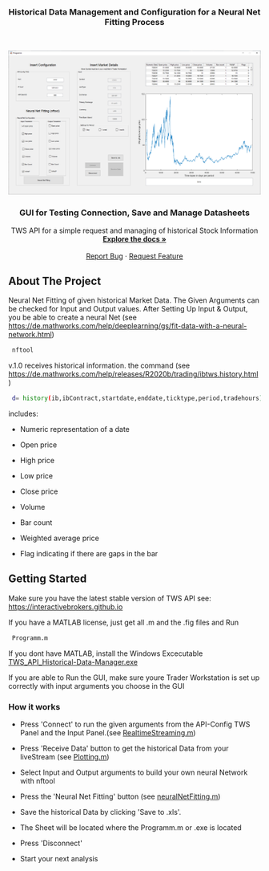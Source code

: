 
  <h3 align="center">Historical Data Management and Configuration for a Neural Net Fitting Process </h3>





<!-- PROJECT LOGO -->
<br />
<p align="center">
  <a href="https://github.com/ecschuetz/TWS-API-Historical-Data-Manager">
    <img src="images/ConfigTable.png" alt="Logo">
  </a>

  <h3 align="center">GUI for Testing Connection, Save and Manage Datasheets</h3>

  <p align="center">
    TWS API for a simple request and managing of historical Stock Information
    <br />
    <a href="https://github.com/ecschuetz/TWS-API-Historical-Data-Manager"><strong>Explore the docs »</strong></a>
    <br />
    <br />
      <a href="https://github.com/ecschuetz/TWS-API-Historical-Data-Manager/issues">Report Bug</a>
    ·
    <a href="https://github.com/ecschuetz/TWS-API-Historical-Data-Manager/issues">Request Feature</a>
  </p>
</p>




<!-- ABOUT THE PROJECT -->
## About The Project

Neural Net Fitting of given historical Market Data. The Given Arguments can be checked for Input and Output values. After Setting Up Input & Output, you be able to create a neural Net (see https://de.mathworks.com/help/deeplearning/gs/fit-data-with-a-neural-network.html)
```sh
 nftool
  ```

v.1.0 receives historical information.
the command (see https://de.mathworks.com/help/releases/R2020b/trading/ibtws.history.html)
```sh
 d= history(ib,ibContract,startdate,enddate,ticktype,period,tradehours)
  ```
  includes: 

- Numeric representation of a date

- Open price

- High price

- Low price

- Close price

- Volume

- Bar count

- Weighted average price

- Flag indicating if there are gaps in the bar









<!-- GETTING STARTED -->
## Getting Started
Make sure you have the latest stable version of TWS API see: https://interactivebrokers.github.io

If you have a MATLAB license, just get all .m and the .fig files and Run
```sh
 Programm.m
  ```

If you dont have MATLAB, install the Windows Excecutable <a href="https://github.com/ecschuetz/TWS-API-Historical-Data-Manager/blob/master/Excecutable/TWS_API_Historical-Data-Manager.exe">TWS_API_Historical-Data-Manager.exe</a>

If you are able to Run the GUI, make sure youre Trader Workstation is set up correctly with input arguments you choose in the GUI

### How it works

- Press 'Connect' to run the given arguments from the API-Config TWS Panel and the Input Panel.(see <a href="https://github.com/ecschuetz/TWS-API-Historical-Data-Manager/blob/master/RealtimeStreaming.m">RealtimeStreaming.m</a>)

- Press 'Receive Data' button to get the historical Data from your liveStream (see <a href="https://github.com/ecschuetz/TWS-API-Historical-Data-Manager/blob/master/Plotting.m">Plotting.m</a>)

- Select Input and Output arguments to build your own neural Network with nftool 

- Press the 'Neural Net Fitting' button (see <a href="https://github.com/ecschuetz/TWS-API-Historical-Data-Manager/blob/master/neuralNetFitting.m">neuralNetFitting.m</a>)

- Save the historical Data by clicking 'Save to .xls'.

- The Sheet will be located where the Programm.m or .exe is located

- Press 'Disconnect' 

- Start your next analysis

